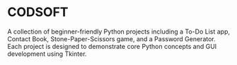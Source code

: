 # CODSOFT
A collection of beginner-friendly Python projects including a To-Do List app, Contact Book, Stone-Paper-Scissors game, and a Password Generator. Each project is designed to demonstrate core Python concepts and GUI development using Tkinter.
